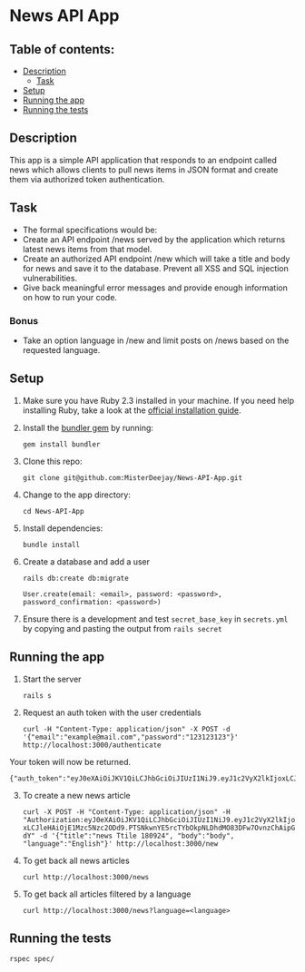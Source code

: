 # News API App

## Table of contents:

* [Description](./README.md#description)
  * [Task](./README.md#task)
* [Setup](./README.md#setup)
* [Running the app](./README.md#running-the-app)
* [Running the tests](./README.md#running-the-tests)

## Description

This app is a simple API application that responds to an endpoint called news which allows clients to pull news items in JSON format and create them via authorized token authentication.

## Task

* The formal specifications would be:
* Create an API endpoint /news served by the application which returns latest news items from that model.
* Create an authorized API endpoint /new which will take a title and body for news and save it to the database. Prevent all XSS and SQL injection vulnerabilities.
* Give back meaningful error messages and provide enough information on how to run your code.

### Bonus
* Take an option language in /new and limit posts on /news based on the requested language.

## Setup

1. Make sure you have Ruby 2.3 installed in your machine. If you need help installing Ruby, take a look at the [official installation guide](https://www.ruby-lang.org/en/documentation/installation/).

2. Install the [bundler gem](http://bundler.io/) by running:

    ```gem install bundler```

3. Clone this repo:

    ```git clone git@github.com:MisterDeejay/News-API-App.git```

4. Change to the app directory:

    ```cd News-API-App```

5. Install dependencies:

    ```bundle install```

6. Create a database and add a user

    ```rails db:create db:migrate```

      ```User.create(email: <email>, password: <password>, password_confirmation: <password>)```

7. Ensure there is a development and test `secret_base_key` in `secrets.yml` by copying and pasting the output from `rails secret`

## Running the app

1. Start the server

    ```rails s```

2. Request an auth token with the user credentials

    ```curl -H "Content-Type: application/json" -X POST -d '{"email":"example@mail.com","password":"123123123"}' http://localhost:3000/authenticate```

Your token will now be returned.

    {"auth_token":"eyJ0eXAiOiJKV1QiLCJhbGciOiJIUzI1NiJ9.eyJ1c2VyX2lkIjoxLCJleHAiOjE0NjA2NTgxODZ9.xsSwcPC22IR71OBv6bU_OGCSyfE89DvEzWfDU0iybMA"}

3. To create a new news article

    ```curl -X POST -H "Content-Type: application/json" -H "Authorization:eyJ0eXAiOiJKV1QiLCJhbGciOiJIUzI1NiJ9.eyJ1c2VyX2lkIjoxLCJleHAiOjE1Mzc5Nzc2ODd9.PTSNkwnYE5rcTYbOkpNLDhdMO83DFw7OvnzChAipGdY" -d '{"title":"news Ttile 180924", "body":"body", "language":"English"}' http://localhost:3000/new```

4. To get back all news articles

    ```curl http://localhost:3000/news```

5. To get back all articles filtered by a language

    ```curl http://localhost:3000/news?language=<language>```

## Running the tests

    rspec spec/

